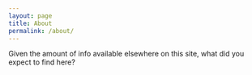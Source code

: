 ```yaml
---
layout: page
title: About
permalink: /about/
---
```


Given the amount of info available elsewhere on this site, what did you expect to find here?
